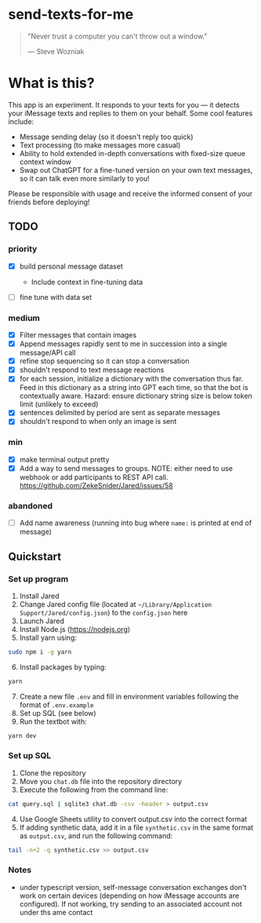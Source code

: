 # send-texts-for-me

> "Never trust a computer you can't throw out a window."
>
> — Steve Wozniak

# What is this?

This app is an experiment. It responds to your texts for you — it detects your iMessage texts and replies to them on your behalf. Some cool features include: 

- Message sending delay (so it doesn't reply too quick)
- Text processing (to make messages more casual)
- Ability to hold extended in-depth conversations with fixed-size queue context window
- Swap out ChatGPT for a fine-tuned version on your own text messages, so it can talk even more similarly to you!

Please be responsible with usage and receive the informed consent of your friends before deploying!

## TODO

### priority

- [x] build personal message dataset

   - Include context in fine-tuning data

- [ ] fine tune with data set

### medium

- [x] Filter messages that contain images
- [x] Append messages rapidly sent to me in succession into a single message/API call
- [x] refine stop sequencing so it can stop a conversation
- [x] shouldn't respond to text message reactions
- [x] for each session, initialize a dictionary with the conversation thus far. Feed in this dictionary as a string into GPT each time, so that the bot is contextually aware. Hazard: ensure dictionary string size is below token limit (unlikely to exceed)
- [x] sentences delimited by period are sent as separate messages
- [x] shouldn't respond to when only an image is sent

### min

- [x] make terminal output pretty
- [x] Add a way to send messages to groups. NOTE: either need to use webhook or add participants to REST API call. <https://github.com/ZekeSnider/Jared/issues/58>

### abandoned

- [ ] Add name awareness (running into bug where `name:` is printed at end of message)

## Quickstart

### Set up program

1. Install Jared
2. Change Jared config file (located at `~/Library/Application Support/Jared/config.json`) to the `config.json` here
3. Launch Jared
4. Install Node.js (https://nodejs.org)
5. Install yarn using:

```bash
sudo npm i -g yarn
```

6. Install packages by typing:

```bash
yarn
```

7. Create a new file `.env` and fill in environment variables following the format of `.env.example`
8. Set up SQL (see below)
9. Run the textbot with:

```bash
yarn dev
```

### Set up SQL

1. Clone the repository
2. Move you `chat.db` file into the repository directory
3. Execute the following from the command line:

```bash
cat query.sql | sqlite3 chat.db -csv -header > output.csv
```

4. Use Google Sheets utility to convert output.csv into the correct format
5. If adding synthetic data, add it in a file `synthetic.csv` in the same format as `output.csv`, and run the following command:

```bash
tail -n+2 -q synthetic.csv >> output.csv
```

### Notes

- under typescript version, self-message conversation exchanges don't work on certain devices (depending on how iMessage accounts are configured). If not working, try sending to an associated account not under ths ame contact
